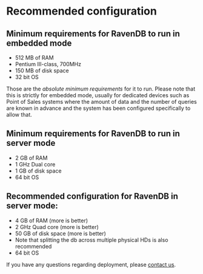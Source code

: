 ﻿# Recommended configuration

## Minimum requirements for RavenDB to run in embedded mode

* 512 MB of RAM
* Pentium III-class, 700MHz
* 150 MB of disk space
* 32 bit OS

Those are the _absolute minimum requirements_ for it to run. Please note that this is strictly for embedded mode, usually for dedicated devices such as Point of Sales systems where the amount of data and the number of queries are known in advance and the system has been configured specifically to allow that.

## Minimum requirements for RavenDB to run in server mode

* 2 GB of RAM
* 1 GHz Dual core
* 1 GB of disk space
* 64 bit OS

## Recommended configuration for RavenDB in server mode:

* 4 GB of RAM (more is better)
* 2 GHz Quad core (more is better)
* 50 GB of disk space (more is better)
* Note that splitting the db across multiple physical HDs is also recommended
* 64 bit OS

If you have any questions regarding deployment, please [contact us](http://ravendb.net/support).